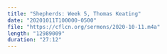 ```yaml
---
title: "Shepherds: Week 5, Thomas Keating"
date: "20201011T100000-0500"
file: "https://cflcn.org/sermons/2020-10-11.m4a"
length: "12989009"
duration: "27:12"
---
```

